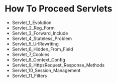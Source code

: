 # How To Proceed Servlets

  * Servlet_1_Evolution
  * Servlet_2_Reg_Form
  * Servlet_3_Forward_Include
  * Servlet_4_Stateless_Problem
  * Servlet_5_UrlRewriting
  * Servlet_6_Hidden_From_Field
  * Servlet_7_Cookies
  * Servlet_8_Context_Config
  * Servlet_9_HttpsRequest_Response_Methods
  * Servlet_10_Session_Management
  * Servlet_11_Filters
